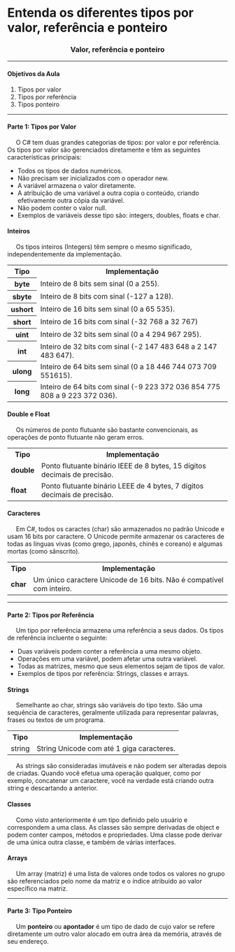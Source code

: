 <h1 align="left">
  Entenda os diferentes tipos por valor, referência e ponteiro
</h1>

<h3 align="center">Valor, referência e ponteiro</h3>

<hr>

<h4 align="left">Objetivos da Aula</h4>

<ol>
  <li>Tipos por valor</li>
  <li>Tipos por referência</li>
  <li>Tipos ponteiro</li>
</ol>

<hr>

<h4 align="left">Parte 1: Tipos por Valor</h4>

<p align="left">
  &nbsp;&nbsp;&nbsp;&nbsp;&nbsp;O C# tem duas grandes categorias de tipos: por valor e por referência. Os tipos por valor são gerenciados diretamente e têm as seguintes características principais:
</p>

<ul>
  <li>Todos os tipos de dados numéricos.</li>
  <li>Não precisam ser inicializados com o operador new.</li>
  <li>A variável armazena o valor diretamente.</li>
  <li>A atribuição de uma variável a outra copia o conteúdo, criando efetivamente outra cópia da variável.</li>
  <li>Não podem conter o valor null.</li>
  <li>Exemplos de variáveis desse tipo são: integers, doubles, floats e char.</li>
</ul>

<h4 align="left">Inteiros</h4>

<p align="left">
  &nbsp;&nbsp;&nbsp;&nbsp;&nbsp;Os tipos inteiros (Integers) têm sempre o mesmo significado, independentemente da implementação.
</p>

<table>
    <tr>
        <th>Tipo</th>
        <th>Implementação</th>
    </tr>
    <tr>
        <th>byte</th>
        <td>Inteiro de 8 bits sem sinal (0 a 255).</td>
    </tr>
    <tr>
        <th>sbyte</th>
        <td>Inteiro de 8 bits com sinal (-127 a 128).</td>
    </tr>
    <tr>
        <th>ushort</th>
        <td>Inteiro de 16 bits sem sinal (0 a 65 535).</td>
    </tr>
    <tr>
        <th>short</th>
        <td>Inteiro de 16 bits com sinal (-32 768 a 32 767)</td>
    </tr>
    <tr>
        <th>uint</th>
        <td>Inteiro de 32 bits sem sinal (0 a 4 294 967 295).</td>
    </tr>
        <tr>
        <th>int</th>
        <td>Inteiro de 32 bits com sinal (-2 147 483 648 a 2 147 483 647).</td>
    </tr>
        <tr>
        <th>ulong</th>
        <td>Inteiro de 64 bits sem sinal (0 a 18 446 744 073 709 551615).</td>
    </tr>
        <tr>
        <th>long</th>
        <td>Inteiro de 64 bits com sinal (-9 223 372 036 854 775 808 a 9 223 372 036).</td>
    </tr>
</table>

<h4 align="left">Double e Float</h4>

<p align="left">
  &nbsp;&nbsp;&nbsp;&nbsp;&nbsp;Os números de ponto flutuante são bastante convencionais, as operações de ponto flutuante não geram erros.
</p>

<table>
    <tr>
        <th>Tipo</th>
        <th>Implementação</th>
    </tr>
    <tr>
        <td><strong>double</strong></td>
        <td>Ponto flutuante binário IEEE de 8 bytes, 15 dígitos decimais de precisão.</td>
    </tr>
    <tr>
        <td><strong>float</strong></td>
        <td>Ponto flutuante binário LEEE de 4 bytes, 7 dígitos decimais de precisão.</td>
    </tr>
</table>

<h4 align="left">Caracteres</h4>

<p align="left">
  &nbsp;&nbsp;&nbsp;&nbsp;&nbsp;Em C#, todos os caractes (char) são armazenados no padrão Unicode e usam 16 bits por caractere. O Unicode permite armazenar os caracteres de todas as línguas vivas (como grego, japonês, chinês e coreano) e algumas mortas (como sânscrito).
</p>

<table>
    <tr>
        <th>Tipo</th>
        <th>Implementação</th>
    </tr>
    <tr>
        <td><strong>char</strong></td>
        <td>Um único caractere Unicode de 16 bits. Não é compatível com inteiro.</td>
    </tr>
</table>

<hr>

<h4 align="left">Parte 2: Tipos por Referência</h4>

<p align="left">
  &nbsp;&nbsp;&nbsp;&nbsp;&nbsp;Um tipo por referência armazena uma referência a seus dados. Os tipos de referência incluente o seguinte:
</p>

<ul>
  <li>Duas variáveis podem conter a referência a uma mesmo objeto.</li>
  <li>Operações em uma variável, podem afetar uma outra variável.</li>
  <li>Todas as matrizes, mesmo que seus elementos sejam de tipos de valor.</li>
  <li>Exemplos de tipos por referência: Strings, classes e arrays.</li>
</ul>

<h4 align="left">Strings</h4>

<p align="left">
  &nbsp;&nbsp;&nbsp;&nbsp;&nbsp;Semelhante ao char, strings são variáveis do tipo texto. São uma sequência de caracteres, geralmente utilizada para representar palavras, frases ou textos de um programa.
</p>

<table>
    <tr>
        <th>Tipo</th>
        <th>Implementação</th>
    </tr>
    <tr>
        <td>string</td>
        <td>String Unicode com até 1 giga caracteres.</td>
    </tr>
</table>

<p align="left">
  &nbsp;&nbsp;&nbsp;&nbsp;&nbsp;As strings são consideradas imutáveis e não podem ser alteradas depois de criadas. Quando você efetua uma operação qualquer, como por exemplo, concatenar um caractere, você na verdade está criando outra string e descartando a anterior.
</p>

<h4 align="left">Classes</h4>

<p align="left">
  &nbsp;&nbsp;&nbsp;&nbsp;&nbsp;Como visto anteriormente é um tipo definido pelo usuário e correspondem a uma class. As classes são sempre derivadas de object e podem conter campos, métodos e propriedades. Uma classe pode derivar de uma única outra classe, e também de várias interfaces.
</p>

<h4 align="left">Arrays</h4>

<p align="left">
  &nbsp;&nbsp;&nbsp;&nbsp;&nbsp;Um array (matriz) é uma lista de valores onde todos os valores no grupo são referenciados pelo nome da matriz e o índice atribuído ao valor específico na matriz.
</p>

<hr>

<h4 align="left">Parte 3: Tipo Ponteiro</h4>

<p align="left">
  &nbsp;&nbsp;&nbsp;&nbsp;&nbsp;Um <strong>ponteiro</strong> ou <strong>apontador</strong> é um tipo de dado de cujo valor se refere diretamente um outro valor alocado em outra área da memória, através de seu endereço.
</p>